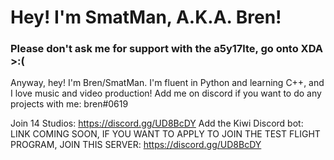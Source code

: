 # Hey! I'm SmatMan, A.K.A. Bren!
### Please don't ask me for support with the a5y17lte, go onto XDA >:(

Anyway, hey! I'm Bren/SmatMan. I'm fluent in Python and learning C++, and I love music and video production! 
Add me on discord if you want to do any projects with me: bren#0619

Join 14 Studios: https://discord.gg/UD8BcDY
Add the Kiwi Discord bot: LINK COMING SOON, IF YOU WANT TO APPLY TO JOIN THE TEST FLIGHT PROGRAM, JOIN THIS SERVER: https://discord.gg/UD8BcDY

<!--
**SmatMan/SmatMan** is a ✨ _special_ ✨ repository because its `README.md` (this file) appears on your GitHub profile.

Here are some ideas to get you started:

- 🔭 I’m currently working on ...
- 🌱 I’m currently learning ...
- 👯 I’m looking to collaborate on ...
- 🤔 I’m looking for help with ...
- 💬 Ask me about ...
- 📫 How to reach me: ...
- 😄 Pronouns: ...
- ⚡ Fun fact: ...
-->

